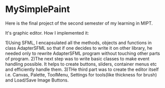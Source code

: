 # MySimplePaint

Here is the final project of the second semester of my learning in MIPT. 

It's graphic editor. How I implemented it:

1)Using SFML, I encapsulated all the methods, objects and functions in class AdapterSFML so that 
if one decides to write it on other library, he needed only to rewrite AdapterSFML program without touching other parts of program.
2)The next step was to write basic classes to make event handling possible. It helps to create buttons, sliders, container menus etc and efficiently handle them.
3)THe third part was to create the editor itself i.e. Canvas, Palette, ToolMenu, Settings for tools(like thickness for brush) and Load/Save Image Buttons.
